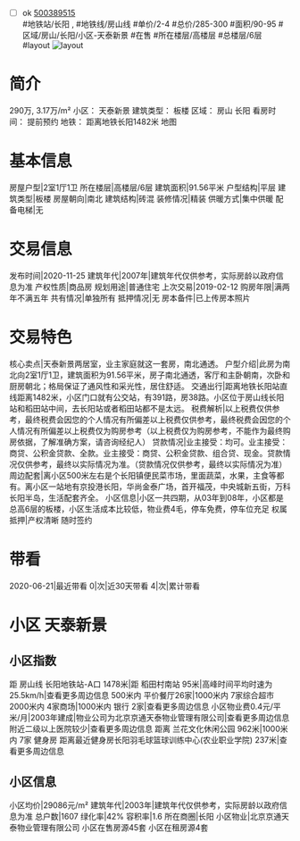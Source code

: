 - [ ] ok [500389515](https://bj.5i5j.com/ershoufang/500389515.html)  
 #地铁站/长阳 ,  #地铁线/房山线
#单价/2-4 #总价/285-300 #面积/90-95   #区域/房山/长阳/小区-天泰新景 #在售 #所在楼层/高楼层 #总楼层/6层 #layout 
![layout](http://image2.5i5j.com//group2/M00/E5/94/CgqJM16pTZyAREyOAADFtmgS4LI819.jpg_P5.jpg) 
# 简介 
 290万,  3.17万/m² 
小区： 天泰新景
建筑类型： 板楼
区域： 房山 长阳
看房时间： 提前预约
地铁： 距离地铁长阳1482米 地图
# 基本信息 
 房屋户型|2室1厅1卫
所在楼层|高楼层/6层
建筑面积|91.56平米
户型结构|平层
建筑类型|板楼
房屋朝向|南北
建筑结构|砖混
装修情况|精装
供暖方式|集中供暖
配备电梯|无
# 交易信息 
 发布时间|2020-11-25
建筑年代|2007年|建筑年代仅供参考，实际房龄以政府信息为准
产权性质|商品房
规划用途|普通住宅
上次交易|2019-02-12
购房年限|满两年不满五年
共有情况|单独所有
抵押情况|无
房本备件|已上传房本照片
# 交易特色 
 核心卖点|天泰新景两居室，业主家庭就这一套房，南北通透。
户型介绍|此房为南北向2室1厅1卫，建筑面积为91.56平米，房子南北通透，客厅和主卧朝南，次卧和厨房朝北；格局保证了通风性和采光性，居住舒适。
交通出行|距离地铁长阳站直线距离1482米，小区门口就有公交站，有391路，房38路。小区位于房山线长阳站和稻田站中间，去长阳站或者稻田站都不是太远。
税费解析|以上税费仅供参考，最终税费会因您的个人情况有所偏差以上税费仅供参考，最终税费会因您的个人情况有所偏差以上税费仅为购房参考（以上税费仅为购房参考，不能作为最终购房依据，了解准确方案，请咨询经纪人）
贷款情况|业主接受：均可。业主接受：商贷、公积金贷款、全款。业主接受：商贷、公积金贷款、组合贷、现金。贷款情况仅供参考，最终以实际情况为准。（贷款情况仅供参考，最终以实际情况为准）
周边配套|离小区500米左右是个长阳镇便民菜市场，里面蔬菜，水果，主食等都有。离小区一站地有京投港长阳，华尚金泰广场，首开福茂，中央城新五街，万科长阳半岛，生活配套齐全。
小区信息|小区一共四期，从03年到08年，小区都是总高6层的板楼，小区生活成本比较低，物业费4毛，停车免费，停车位充足
权属抵押|产权清晰 随时签约
# 带看 
 2020-06-21|最近带看	 0|次|近30天带看	 4|次|累计带看
# 小区 天泰新景
## 小区指数 
 距 房山线 长阳地铁站-A口 1478米|距 稻田村南站 95米|高峰时间平均时速为25.5km/h|查看更多周边信息
500米内 平价餐厅26家|1000米内 7家综合超市
2000米内 4家商场|1000米内 银行 2家|查看更多周边信息
小区物业费0.4元/平米/月|2003年建成|物业公司为北京京通天泰物业管理有限公司|查看更多周边信息
附近二级以上医院较少|查看更多周边信息
距离 兰花文化休闲公园 962米|1000米内 7家 健身房
距离最近健身房长阳羽毛球篮球训练中心(农业职业学院) 237米|查看更多周边信息
## 小区信息 
 小区均价|29086元/m²
建筑年代|2003年|建筑年代仅供参考，实际房龄以政府信息为准
总户数|1607
绿化率|42%
容积率|1.6
所在商圈|长阳
小区物业|北京京通天泰物业管理有限公司
小区在售房源45套
小区在租房源4套
